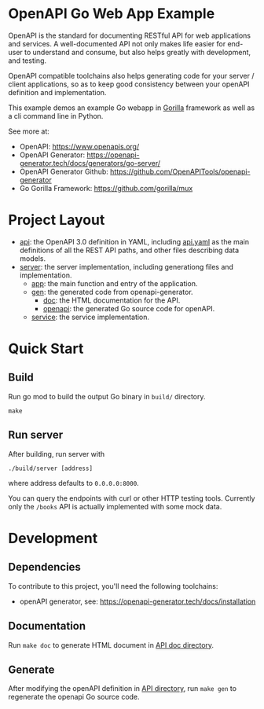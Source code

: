 OpenAPI Go Web App Example
====

OpenAPI is the standard for documenting RESTful API for web applications and services. A well-documented
API not only makes life easier for end-user to understand and consume, but also helps greatly with
development, and testing.

OpenAPI compatible toolchains also helps generating code for your server / client applications,
so as to keep good consistency between your openAPI definition and implementation.

This example demos an example Go webapp in [Gorilla](https://github.com/gorilla/mux) framework
as well as a cli command line in Python.

See more at:

- OpenAPI: https://www.openapis.org/
- OpenAPI Generator: https://openapi-generator.tech/docs/generators/go-server/
- OpenAPI Generator Github: https://github.com/OpenAPITools/openapi-generator
- Go Gorilla Framework: https://github.com/gorilla/mux

# Project Layout

- [api](api): the OpenAPI 3.0 definition in YAML, including [api.yaml](api/api.yaml) as the
    main definitions of all the REST API paths, and other files describing data models.
- [server](server): the server implementation, including generationg files and implementation.
    - [app](server/app): the main function and entry of the application.
    - [gen](server/gen): the generated code from openapi-generator.
        - [doc](server/gen/doc): the HTML documentation for the API.
        - [openapi](server/gen/openapi): the generated Go source code for openAPI.
    - [service](server/service): the service implementation.


# Quick Start

## Build

Run go mod to build the output Go binary in `build/` directory.

```
make
```

## Run server

After building, run server with

`./build/server [address]`

where address defaults to `0.0.0.0:8000`.

You can query the endpoints with curl or other HTTP testing tools.
Currently only the `/books` API is actually implemented with some mock data.

# Development

## Dependencies

To contribute to this project, you'll need the following toolchains:

- openAPI generator, see: https://openapi-generator.tech/docs/installation

## Documentation

Run `make doc` to generate HTML document in [API doc directory](server/gen/doc).

## Generate

After modifying the openAPI definition in [API directory](openapi/api), run
`make gen` to regenerate the openapi Go source code.

